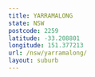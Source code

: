 ```yaml
---
title: YARRAMALONG
state: NSW
postcode: 2259
latitude: -33.208801
longitude: 151.377213
url: /nsw/yarramalong/
layout: suburb
---
```


